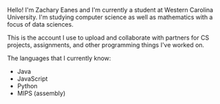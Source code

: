 Hello! I'm Zachary Eanes and I'm currently a student at Western Carolina University.
I'm studying computer science as well as mathematics with a focus of data sciences. 

This is the account I use to upload and collaborate with partners for CS projects, 
assignments, and other programming things I've worked on. 

The languages that I currently know:
  - Java
  - JavaScript
  - Python
  - MIPS (assembly)

